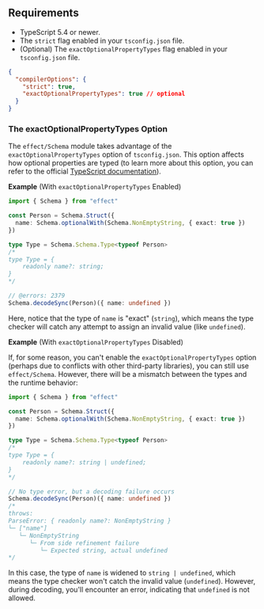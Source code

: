 ## Requirements

- TypeScript 5.4 or newer.
- The `strict` flag enabled in your `tsconfig.json` file.
- (Optional) The `exactOptionalPropertyTypes` flag enabled in your `tsconfig.json` file.

```json showLineNumbers=false
{
  "compilerOptions": {
    "strict": true,
    "exactOptionalPropertyTypes": true // optional
  }
}
```

### The exactOptionalPropertyTypes Option

The `effect/Schema` module takes advantage of the `exactOptionalPropertyTypes` option of `tsconfig.json`. This option affects how optional properties are typed (to learn more about this option, you can refer to the official [TypeScript documentation](https://www.typescriptlang.org/tsconfig#exactOptionalPropertyTypes)).

**Example** (With `exactOptionalPropertyTypes` Enabled)

```ts twoslash
import { Schema } from "effect"

const Person = Schema.Struct({
  name: Schema.optionalWith(Schema.NonEmptyString, { exact: true })
})

type Type = Schema.Schema.Type<typeof Person>
/*
type Type = {
    readonly name?: string;
}
*/

// @errors: 2379
Schema.decodeSync(Person)({ name: undefined })
```

Here, notice that the type of `name` is "exact" (`string`), which means the type checker will catch any attempt to assign an invalid value (like `undefined`).

**Example** (With `exactOptionalPropertyTypes` Disabled)

If, for some reason, you can't enable the `exactOptionalPropertyTypes` option (perhaps due to conflicts with other third-party libraries), you can still use `effect/Schema`. However, there will be a mismatch between the types and the runtime behavior:

```ts
import { Schema } from "effect"

const Person = Schema.Struct({
  name: Schema.optionalWith(Schema.NonEmptyString, { exact: true })
})

type Type = Schema.Schema.Type<typeof Person>
/*
type Type = {
    readonly name?: string | undefined;
}
*/

// No type error, but a decoding failure occurs
Schema.decodeSync(Person)({ name: undefined })
/*
throws:
ParseError: { readonly name?: NonEmptyString }
└─ ["name"]
   └─ NonEmptyString
      └─ From side refinement failure
         └─ Expected string, actual undefined
*/
```

In this case, the type of `name` is widened to `string | undefined`, which means the type checker won't catch the invalid value (`undefined`). However, during decoding, you'll encounter an error, indicating that `undefined` is not allowed.

